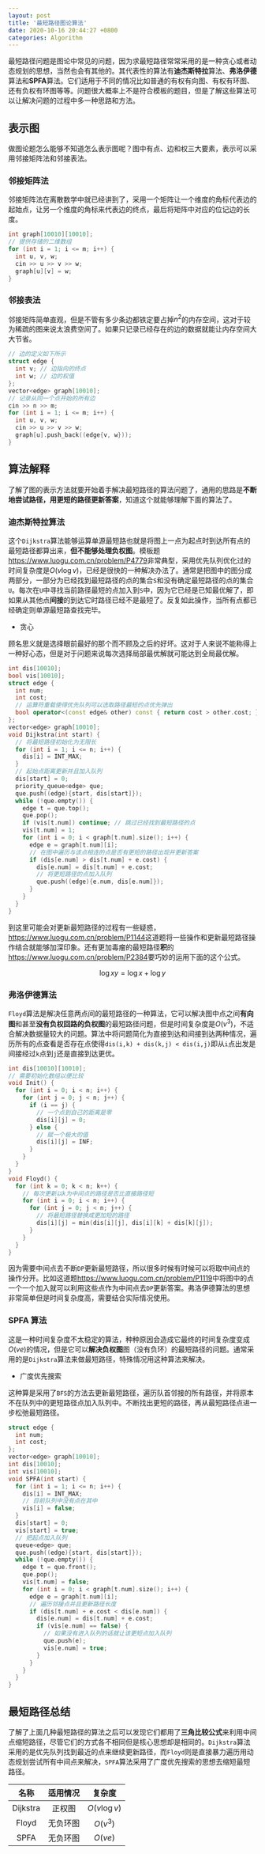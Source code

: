 ```yaml
---
layout: post
title: '最短路径图论算法'
date: 2020-10-16 20:44:27 +0800
categories: Algorithm
---
```


最短路径问题是图论中常见的问题，因为求最短路径常常采用的是一种贪心或者动态规划的思想，当然也会有其他的。其代表性的算法有**迪杰斯特拉**算法、**弗洛伊德**算法和**SPFA**算法。它们适用于不同的情况比如普通的有权有向图、有权有环图、还有负权有环图等等。问题很大概率上不是符合模板的题目，但是了解这些算法可以让解决问题的过程中多一种思路和方法。

## 表示图

做图论题怎么能够不知道怎么表示图呢？图中有点、边和权三大要素，表示可以采用邻接矩阵法和邻接表法。

### 邻接矩阵法

邻接矩阵法在离散数学中就已经讲到了，采用一个矩阵让一个维度的角标代表边的起始点，让另一个维度的角标来代表边的终点，最后将矩阵中对应的位记边的长度。

```c++
int graph[10010][10010];
// 提供存储的二维数组
for (int i = 1; i <= m; i++) {
  int u, v, w;
  cin >> u >> v >> w;
  graph[u][v] = w;
}
```

### 邻接表法

邻接矩阵简单直观，但是不管有多少条边都铁定要占掉$n^{2}$的内存空间，这对于较为稀疏的图来说太浪费空间了。如果只记录已经存在的边的数据就能让内存空间大大节省。

```c++
// 边的定义如下所示
struct edge {
  int v; // 边指向的终点
  int w; // 边的权值
};
vector<edge> graph[10010];
// 记录从同一个点开始的所有边
cin >> n >> m;
for (int i = 1; i <= m; i++) {
  int u, v, w;
  cin >> u >> v >> w;
  graph[u].push_back((edge{v, w}));
}
```

## 算法解释

了解了图的表示方法就要开始着手解决最短路径的算法问题了，通用的思路是**不断地尝试路径，用更短的路径更新答案**，知道这个就能够理解下面的算法了。

### 迪杰斯特拉算法

这个`Dijkstra`算法能够运算单源最短路也就是将图上一点为起点时到达所有点的最短路径都算出来，**但不能够处理负权图**。模板题<https://www.luogu.com.cn/problem/P4779>非常典型，采用优先队列优化过的时间复杂度是$O(v \log v)$，已经是很快的一种解决办法了。通常是把图中的图分成两部分，一部分为已经找到最短路径的点的集合`S`和没有确定最短路径的点的集合`U`。每次在`U`中寻找当前路径最短的点加入到`S`中，因为它已经是已知最优解了，即如果从其他点**间接**的到达它时路径已经不是最短了。反复如此操作，当所有点都已经确定则单源最短路查找完毕。

- 贪心

顾名思义就是选择眼前最好的那个而不顾及之后的好坏。这对于人来说不能称得上一种好心态，但是对于问题来说每次选择局部最优解就可能达到全局最优解。

```c++
int dis[10010];
bool vis[10010];
struct edge {
  int num;
  int cost;
  // 运算符重载使得优先队列可以选取路径最短的点优先弹出
  bool operator<(const edge& other) const { return cost > other.cost; }
};
vector<edge> graph[10010];
void Dijkstra(int start) {
  // 将最短路径初始化为无限长
  for (int i = 1; i <= n; i++) {
    dis[i] = INT_MAX;
  }
  // 起始点距离更新并且加入队列
  dis[start] = 0;
  priority_queue<edge> que;
  que.push((edge){start, dis[start]});
  while (!que.empty()) {
    edge t = que.top();
    que.pop();
    if (vis[t.num]) continue; // 跳过已经找到最短路径的点
    vis[t.num] = 1;
    for (int i = 0; i < graph[t.num].size(); i++) {
      edge e = graph[t.num][i];
      // 在图中遍历与该点相连的点是否有更短的路径出现并更新答案
      if (dis[e.num] > dis[t.num] + e.cost) {
        dis[e.num] = dis[t.num] + e.cost;
        // 将更短路径的点加入队列
        que.push((edge){e.num, dis[e.num]});
      }
    }
  }
}
```

到这里可能会对更新最短路径的过程有一些疑惑，<https://www.luogu.com.cn/problem/P1144>这道题将一些操作和更新最短路径操作结合就能够加深印象。还有更加毒瘤的最短路径**积**的<https://www.luogu.com.cn/problem/P2384>要巧妙的运用下面的这个公式。

$$\log xy=\log x+\log y$$

### 弗洛伊德算法

`Floyd`算法是解决任意两点间的最短路径的一种算法，它可以解决图中点之间**有向图**和甚至**没有负权回路的负权图**的最短路径问题，但是时间复杂度是$O(v^{3})$，不适合解决数据量较大的问题。算法中将问题简化为直接到达和间接到达两种情况，遍历所有的点查看是否存在点使得`dis(i,k) + dis(k,j) < dis(i,j)`即从`i`点出发是间接经过`k`点到`j`还是直接到达更优。

```c++
int dis[10010][10010];
// 需要初始化数组以便比较
void Init() {
  for (int i = 0; i < n; i++) {
    for (int j = 0; j < n; j++) {
      if (i == j) {
        // 一个点到自己的距离是零
        dis[i][j] = 0;
      } else {
        // 赋一个极大的值
        dis[i][j] = INF;
      }
    }
  }
}
void Floyd() {
  for (int k = 0; k < n; k++) {
    // 每次更新以k为中间点的路径是否比直接路径短
    for (int i = 0; i < n; i++) {
      for (int j = 0; j < n; j++) {
        // 将最短路径替换成更加短的路径
        dis[i][j] = min(dis[i][j], dis[i][k] + dis[k][j]);
      }
    }
  }
}
```

因为需要中间点去不断`DP`更新最短路径，所以很多时候有时候可以将取中间点的操作分开。比如这道题<https://www.luogu.com.cn/problem/P1119>中将图中的点一个一个加入就可以利用这些点作为中间点去`DP`更新答案。弗洛伊德算法的思想非常简单但是时间复杂度高，需要结合实际情况使用。

### SPFA 算法

这是一种时间复杂度不太稳定的算法，种种原因会造成它最终的时间复杂度变成$O(ve)$的情况，但是它可以**解决负权图**图（没有负环）的最短路径的问题。通常采用的是`Dijkstra`算法来做最短路径，特殊情况用这种算法来解决。

- 广度优先搜索

这种算是采用了`BFS`的方法去更新最短路径，遍历队首邻接的所有路径，并将原本不在队列中的更短路径点加入队列中。不断找出更短的路径，再从最短路径点进一步松弛最短路径。

```c++
struct edge {
  int num;
  int cost;
};
vector<edge> graph[10010];
int dis[10010];
int vis[10010];
void SPFA(int start) {
  for (int i = 1; i <= n; i++) {
    dis[i] = INT_MAX;
    // 目前队列中没有点在其中
    vis[i] = false;
  }
  dis[start] = 0;
  vis[start] = true;
  // 把起点加入队列
  queue<edge> que;
  que.push((edge){start, dis[start]});
  while (!que.empty()) {
    edge t = que.front();
    que.pop();
    vis[t.num] = false;
    for (int i = 0; i < graph[t.num].size(); i++) {
      edge e = graph[t.num][i];
      // 遍历邻接点并且更新路径长度
      if (dis[t.num] + e.cost < dis[e.num]) {
        dis[e.num] = dis[t.num] + e.cost;
        if (vis[e.num] == false) {
          // 如果没有进入队列的话就让该更短点加入队列
          que.push(e);
          vis[e.num] = true;
        }
      }
    }
  }
}
```

## 最短路径总结

了解了上面几种最短路径的算法之后可以发现它们都用了**三角比较公式**来利用中间点缩短路径，尽管它们的方式各不相同但是核心思想却是相同的。`Dijkstra`算法采用的是优先队列找到最近的点来继续更新路径，而`Floyd`则是直接暴力遍历用动态规划尝试所有中间点来解决，`SPFA`算法采用了广度优先搜索的思想去缩短最短路径。

|   名称   | 适用情况 |    复杂度     |
| :------: | :------: | :-----------: |
| Dijkstra |  正权图  | $O(v \log v)$ |
|  Floyd   | 无负环图 |  $O(v^{3})$   |
|   SPFA   | 无负环图 |    $O(ve)$    |
